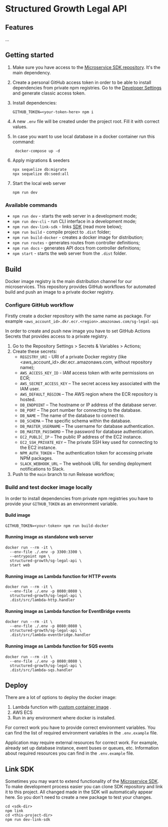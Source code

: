 # Structured Growth Legal API

## Features

...

## Getting started

1. Make sure you have access to
   the [Microservice SDK repository](https://github.com/Structured-Growth/microservice-sdk-ts). It's the main
   dependency.

2. Create a personal GitHub access token in order to be able to install dependencies from private npm registries. Go to
   the [Developer Settings](https://github.com/settings/tokens) and generate classic access token.

3. Install dependencies:
    ```shell
    GITHUB_TOKEN=<your-token-here> npm i
    ```

4. A new `.env` file will be created under the project root. Fill it with correct values.

6. In case you want to use local database in a docker container run this command:
    ```shell
     docker-compose up -d
     ```

7. Apply migrations & seeders
    ```shell
    npx sequelize db:migrate
    npx sequelize db:seed:all
    ```

8. Start the local web server
    ```shell
    npm run dev
    ```

### Available commands

- `npm run dev` - starts the web server in a development mode;
- `npm run dev-cli` - run CLI interface in a development mode;
- `npm run dev-link-sdk` - links [SDK]((https://github.com/Structured-Growth/microservice-sdk-ts)) (read more below);
- `npm run build` - compile project to `.dist` folder;
- `npm run build-docker` - creates a docker image for distribution;
- `npm run routes` - generates routes from controller definitions;
- `npm run docs` - generates API docs from controller definitions;
- `npm start` - starts the web server from the `.dist` folder.

## Build

Docker image registry is the main distribution channel for our microservices. This repository provides GitHub workflows
for automated build and push an image to a private docker registry.

### Configure GitHub workflow

Firstly create a docker repository with the same name as package. For example
`<aws_account_id>.dkr.ecr.<region>.amazonaws.com/sg-legal-api`

In order to create and push new image you have to set GitHub Actions Secrets that provides access to a private registry.

1. Go to the Repository Settings > Secrets & Variables > Actions;
2. Create these secrets:
    - `REGISTRY_URI` - URI of a private Docker registry (like <aws_account_id>.dkr.ecr.<region>.amazonaws.com, without
      repository name);
    - `AWS_ACCESS_KEY_ID` - IAM access token with write permissions on ECR;
    - `AWS_SECRET_ACCESS_KEY` – The secret access key associated with the IAM user.
    - `AWS_DEFAULT_REGION` – The AWS region where the ECR repository is hosted.
    - `DB_ENDPOINT` – The hostname or IP address of the database server.
    - `DB_PORT` – The port number for connecting to the database.
    - `DB_NAME` – The name of the database to connect to.
    - `DB_SCHEMA` – The specific schema within the database.
    - `DB_MASTER_USERNAME` – The username for database authentication.
    - `DB_MASTER_PASSWORD` – The password for database authentication.
    - `EC2_PUBLIC_IP` – The public IP address of the EC2 instance.
    - `EC2_SSH_PRIVATE_KEY` – The private SSH key used for connecting to the EC2 instance.
    - `NPM_AUTH_TOKEN` – The authentication token for accessing private NPM packages.
    - `SLACK_WEBHOOK_URL` – The webhook URL for sending deployment notifications to Slack.
3. Push to the `main` branch to run Release workflow;

### Build and test docker image locally

In order to install dependencies from private npm registries you have to provide your `GITHUB_TOKEN` as an environment
variable.

#### Build image

```
GITHUB_TOKEN=<your-token> npm run build-docker
```

#### Running image as standalone web server

```shell
docker run --rm -it \
  --env-file ./.env -p 3300:3300 \
  --entrypoint npm \
  structured-growth/sg-legal-api \
  start web
```

#### Running image as Lambda function for HTTP events

```shell
docker run --rm -it \
  --env-file ./.env -p 8080:8080 \
  structured-growth/sg-legal-api \
  .dist/src/lambda-http.handler
```

#### Running image as Lambda function for EventBridge events

```shell
docker run --rm -it \
  --env-file ./.env -p 8080:8080 \
  structured-growth/sg-legal-api \
  .dist/src/lambda-eventbridge.handler
```

#### Running image as Lambda function for SQS events

```shell
docker run --rm -it \
  --env-file ./.env -p 8080:8080 \
  structured-growth/sg-legal-api \
  .dist/src/lambda-sqs.handler
```

## Deploy

There are a lot of options to deploy the docker image:

1. Lambda function
   with [custom container image](https://docs.aws.amazon.com/AWSCloudFormation/latest/UserGuide/aws-properties-lambda-function-code.html#cfn-lambda-function-code-imageuri)
   .
2. AWS ECS
3. Run in any environment where docker is installed.

For correct work you have to provide correct environment variables. You can find the list of required environment
variables in the `.env.example` file.

Application may require external resources for correct work. For example, already set up database instance, event buses
or queues, etc. Information about required resources you can find in the `.env.example` file.

## Link SDK

Sometimes you may want to extend functionality of
the [Microservice SDK](https://github.com/Structured-Growth/microservice-sdk-ts). To make development process easier you
can clone SDK repository and link it to this project. All changed made in the SDK will automatically appear here. So you
don't need to create a new package to test your changes.

```shell
cd <sdk-dir>
npm link
cd <this-project-dir>
npm run dev-link-sdk
```

